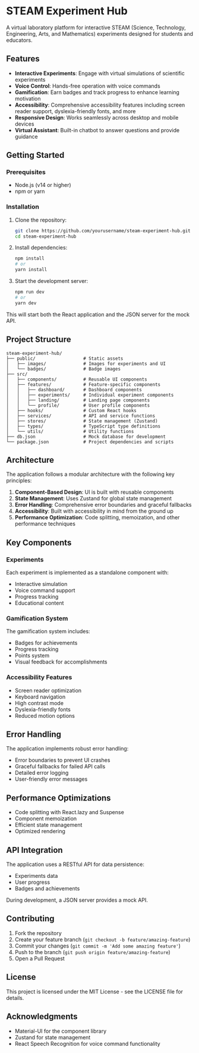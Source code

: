 # STEAM Experiment Hub

A virtual laboratory platform for interactive STEAM (Science, Technology, Engineering, Arts, and Mathematics) experiments designed for students and educators.

## Features

- **Interactive Experiments**: Engage with virtual simulations of scientific experiments
- **Voice Control**: Hands-free operation with voice commands
- **Gamification**: Earn badges and track progress to enhance learning motivation
- **Accessibility**: Comprehensive accessibility features including screen reader support, dyslexia-friendly fonts, and more
- **Responsive Design**: Works seamlessly across desktop and mobile devices
- **Virtual Assistant**: Built-in chatbot to answer questions and provide guidance

## Getting Started

### Prerequisites

- Node.js (v14 or higher)
- npm or yarn

### Installation

1. Clone the repository:
   ```bash
   git clone https://github.com/yourusername/steam-experiment-hub.git
   cd steam-experiment-hub
   ```

2. Install dependencies:
   ```bash
   npm install
   # or
   yarn install
   ```

3. Start the development server:
   ```bash
   npm run dev
   # or
   yarn dev
   ```

This will start both the React application and the JSON server for the mock API.

## Project Structure

```
steam-experiment-hub/
├── public/                  # Static assets
│   ├── images/              # Images for experiments and UI
│   └── badges/              # Badge images
├── src/
│   ├── components/          # Reusable UI components
│   ├── features/            # Feature-specific components
│   │   ├── dashboard/       # Dashboard components
│   │   ├── experiments/     # Individual experiment components
│   │   ├── landing/         # Landing page components
│   │   └── profile/         # User profile components
│   ├── hooks/               # Custom React hooks
│   ├── services/            # API and service functions
│   ├── stores/              # State management (Zustand)
│   ├── types/               # TypeScript type definitions
│   └── utils/               # Utility functions
├── db.json                  # Mock database for development
└── package.json             # Project dependencies and scripts
```

## Architecture

The application follows a modular architecture with the following key principles:

1. **Component-Based Design**: UI is built with reusable components
2. **State Management**: Uses Zustand for global state management
3. **Error Handling**: Comprehensive error boundaries and graceful fallbacks
4. **Accessibility**: Built with accessibility in mind from the ground up
5. **Performance Optimization**: Code splitting, memoization, and other performance techniques

## Key Components

### Experiments

Each experiment is implemented as a standalone component with:
- Interactive simulation
- Voice command support
- Progress tracking
- Educational content

### Gamification System

The gamification system includes:
- Badges for achievements
- Progress tracking
- Points system
- Visual feedback for accomplishments

### Accessibility Features

- Screen reader optimization
- Keyboard navigation
- High contrast mode
- Dyslexia-friendly fonts
- Reduced motion options

## Error Handling

The application implements robust error handling:
- Error boundaries to prevent UI crashes
- Graceful fallbacks for failed API calls
- Detailed error logging
- User-friendly error messages

## Performance Optimizations

- Code splitting with React.lazy and Suspense
- Component memoization
- Efficient state management
- Optimized rendering

## API Integration

The application uses a RESTful API for data persistence:
- Experiments data
- User progress
- Badges and achievements

During development, a JSON server provides a mock API.

## Contributing

1. Fork the repository
2. Create your feature branch (`git checkout -b feature/amazing-feature`)
3. Commit your changes (`git commit -m 'Add some amazing feature'`)
4. Push to the branch (`git push origin feature/amazing-feature`)
5. Open a Pull Request

## License

This project is licensed under the MIT License - see the LICENSE file for details.

## Acknowledgments

- Material-UI for the component library
- Zustand for state management
- React Speech Recognition for voice command functionality
